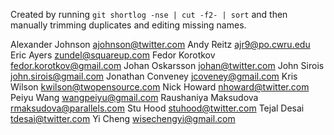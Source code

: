 Created by running `git shortlog -nse | cut -f2- | sort` and then
manually trimming duplicates and editing missing names.

Alexander Johnson <ajohnson@twitter.com>
Andy Reitz <ajr9@po.cwru.edu>
Eric Ayers <zundel@squareup.com>
Fedor Korotkov <fedor.korotkov@gmail.com>
Johan Oskarsson <johan@twitter.com>
John Sirois <john.sirois@gmail.com>
Jonathan Conveney <jcoveney@gmail.com>
Kris Wilson <kwilson@twopensource.com>
Nick Howard <nhoward@twitter.com>
Peiyu Wang <wangpeiyu@gmail.com>
Raushaniya Maksudova <rmaksudova@parallels.com>
Stu Hood <stuhood@twitter.com>
Tejal Desai <tdesai@twitter.com>
Yi Cheng <wisechengyi@gmail.com>